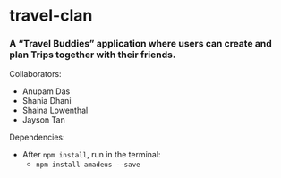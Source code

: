 # travel-clan
### A “Travel Buddies” application where users can create and plan Trips together with their friends.

Collaborators: 
- Anupam Das 
- Shania Dhani 
- Shaina Lowenthal 
- Jayson Tan 

Dependencies: 
- After `npm install`, run in the terminal: 
    - `npm install amadeus --save`
